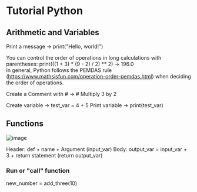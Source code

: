 # Tutorial Python

## Arithmetic and Variables

Print a message -> print("Hello, world!")

You can control the order of operations in long calculations with parentheses: print(((1 + 3) * (9 - 2) / 2) ** 2) -> 196.0  
In general, Python follows the PEMDAS rule (https://www.mathsisfun.com/operation-order-pemdas.html) when deciding the order of operations.

Create a Comment with # -> # Multiply 3 by 2

Create variable -> test_var = 4 + 5
Print variable -> print(test_var)

## Functions

![image](https://github.com/user-attachments/assets/e1fdcf6c-1963-466d-bb56-312037f255bd)

Header: def + name + Argument (input_var)
Body: output_var = input_var + 3 + return statement (return output_var)

### Run or "call" function  
new_number = add_three(10)


